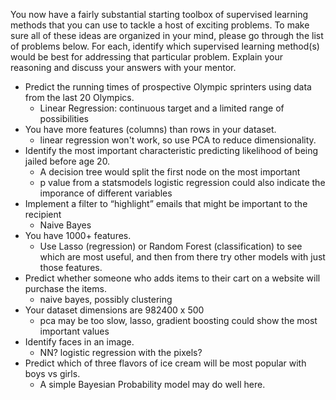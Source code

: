 You now have a fairly substantial starting toolbox of supervised learning methods that you can use to tackle a host of exciting problems. To make sure all of these ideas are organized in your mind, please go through the list of problems below. For each, identify which supervised learning method(s) would be best for addressing that particular problem. Explain your reasoning and discuss your answers with your mentor.

- Predict the running times of prospective Olympic sprinters using data from the last 20 Olympics. 
    - Linear Regression: continuous target and a limited range of possibilities
- You have more features (columns) than rows in your dataset.   
    - linear regression won't work, so use PCA to reduce dimensionality.
- Identify the most important characteristic predicting likelihood of being jailed before age 20.    
    - A decision tree would split the first node on the most important 
    - p value from a statsmodels logistic regression could also indicate the imporance of different variables
- Implement a filter to “highlight” emails that might be important to the recipient 
    - Naive Bayes
- You have 1000+ features.    
    - Use Lasso (regression) or Random Forest (classification) to see which are most useful, and then from there try other models with just those features.
- Predict whether someone who adds items to their cart on a website will purchase the items.    
    - naive bayes, possibly clustering
- Your dataset dimensions are 982400 x 500    
    - pca may be too slow, lasso, gradient boosting could show the most important values
- Identify faces in an image.    
    - NN? logistic regression with the pixels?
- Predict which of three flavors of ice cream will be most popular with boys vs girls.
    - A simple Bayesian Probability model may do well here. 
